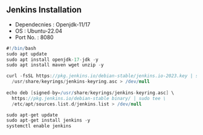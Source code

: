 ## Jenkins Installation
* Dependecnies : Openjdk-11/17
* OS : Ubuntu-22.04
* Port No. : 8080

``` groovy
#!/bin/bash
sudo apt update
sudo apt install openjdk-17-jdk -y
sudo apt install maven wget unzip -y

curl -fsSL https://pkg.jenkins.io/debian-stable/jenkins.io-2023.key | sudo tee \
  /usr/share/keyrings/jenkins-keyring.asc > /dev/null
  
echo deb [signed-by=/usr/share/keyrings/jenkins-keyring.asc] \
  https://pkg.jenkins.io/debian-stable binary/ | sudo tee \
  /etc/apt/sources.list.d/jenkins.list > /dev/null

sudo apt-get update
sudo apt-get install jenkins -y
systemctl enable jenkins
```

